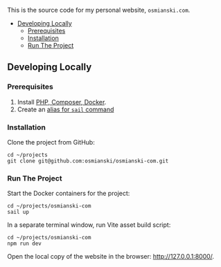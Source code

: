 This is the source code for my personal website, `osmianski.com`.

* [Developing Locally](#developing-locally)
    * [Prerequisites](#prerequisites)
    * [Installation](#installation)
    * [Run The Project](#run-the-project)

## Developing Locally

### Prerequisites

1. Install [PHP, Composer, Docker](https://laravel.com/docs/9.x).
2. Create an [alias for `sail` command](https://laravel.com/docs/9.x/sail#configuring-a-shell-alias)

### Installation

Clone the project from GitHub:

```shell
cd ~/projects
git clone git@github.com:osmianski/osmianski-com.git
```

### Run The Project

Start the Docker containers for the project:

```shell
cd ~/projects/osmianski-com
sail up
```

In a separate terminal window, run Vite asset build script:

```shell
cd ~/projects/osmianski-com
npm run dev
```

Open the local copy of the website in the browser: <http://127.0.0.1:8000/>.
 
